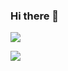 ### Hi there 👋

![](https://komarev.com/ghpvc/?username=Emmomi)

![](https://github-readme-stats.vercel.app/api/top-langs/?username=Emmomi&layout=compact&theme=radical)
<!--
**Emmomi/Emmomi** is a ✨ _special_ ✨ repository because its `README.md` (this file) appears on your GitHub profile.

Here are some ideas to get you started:

- 🔭 I’m currently working on ...
- 🌱 I’m currently learning ...
- 👯 I’m looking to collaborate on ...
- 🤔 I’m looking for help with ...
- 💬 Ask me about ...
- 📫 How to reach me: ...
- 😄 Pronouns: ...
- ⚡ Fun fact: ...
-->
